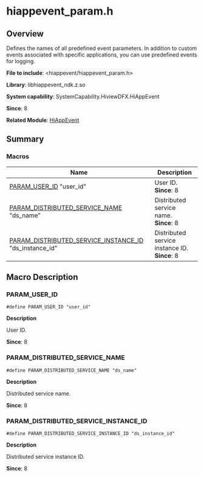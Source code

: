 # hiappevent_param.h

<!--Kit: Performance Analysis Kit-->
<!--Subsystem: HiviewDFX-->
<!--Owner: @liujiaxing2024-->
<!--SE: @junjie_shi-->
<!--TSE: @gcw_KuLfPSbe-->

## Overview

Defines the names of all predefined event parameters. In addition to custom events associated with specific applications, you can use predefined events for logging.

**File to include**: <hiappevent/hiappevent_param.h>

**Library**: libhiappevent_ndk.z.so

**System capability**: SystemCapability.HiviewDFX.HiAppEvent

**Since**: 8

**Related Module**: [HiAppEvent](capi-hiappevent.md)

## Summary

### Macros

| Name                                                                                              | Description        |
|--------------------------------------------------------------------------------------------------|------------|
| [PARAM_USER_ID](#param_user_id) "user_id"                                                        | User ID.<br>**Since**: 8 |
| [PARAM_DISTRIBUTED_SERVICE_NAME](#param_distributed_service_name) "ds_name"                      | Distributed service name.<br>**Since**: 8  |
| [PARAM_DISTRIBUTED_SERVICE_INSTANCE_ID](#param_distributed_service_instance_id) "ds_instance_id" | Distributed service instance ID.<br>**Since**: 8|


## Macro Description

### PARAM_USER_ID

```
#define PARAM_USER_ID "user_id"
```

**Description**

User ID.

**Since**: 8

### PARAM_DISTRIBUTED_SERVICE_NAME

```
#define PARAM_DISTRIBUTED_SERVICE_NAME "ds_name"
```

**Description**

Distributed service name.

**Since**: 8

### PARAM_DISTRIBUTED_SERVICE_INSTANCE_ID

```
#define PARAM_DISTRIBUTED_SERVICE_INSTANCE_ID "ds_instance_id"
```

**Description**

Distributed service instance ID.

**Since**: 8
